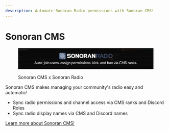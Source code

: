 ```yaml
---
description: Automate Sonoran Radio permissions with Sonoran CMS!
---
```


# Sonoran CMS

<figure><img src="../../.gitbook/assets/image (1) (1).png" alt=""><figcaption><p>Sonoran CMS x Sonoran Radio</p></figcaption></figure>

Sonoran CMS makes managing your community's radio easy and automatic!

* Sync radio permissions and channel access via CMS ranks and Discord Roles
* Sync radio display names via CMS and Discord names

[Learn more about Sonoran CMS!](https://info.sonorancms.com/integration-capabilities/sonoran-radio-sync)
